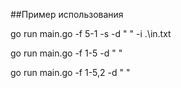 ##Пример использования

go run main.go -f 5-1 -s -d " " -i .\in.txt

go run main.go -f 1-5 -d " "

go run main.go -f 1-5,2 -d " "